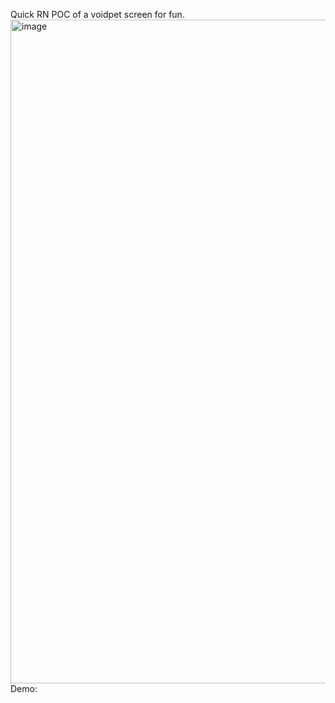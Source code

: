 Quick RN POC of a voidpet screen for fun.
<img width="559" height="1062" alt="image" src="https://github.com/user-attachments/assets/0bb057cb-2ab8-4a90-96f0-1c9bc4ef14ff" />
Demo:



